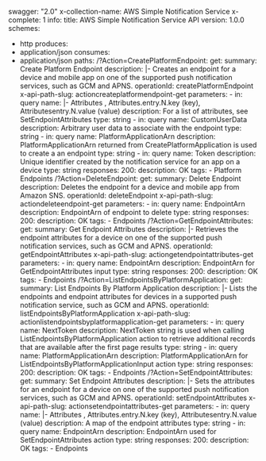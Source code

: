 swagger: "2.0"
x-collection-name: AWS Simple Notification Service
x-complete: 1
info:
  title: AWS Simple Notification Service API
  version: 1.0.0
schemes:
- http
produces:
- application/json
consumes:
- application/json
paths:
  /?Action=CreatePlatformEndpoint:
    get:
      summary: Create Platform Endpoint
      description: |-
        Creates an endpoint for a device and mobile app on one of the supported push notification
              services, such as GCM and APNS.
      operationId: createPlatformEndpoint
      x-api-path-slug: actioncreateplatformendpoint-get
      parameters:
      - in: query
        name: |-
          Attributes
                      , Attributes.entry.N.key (key), Attributesentry.N.value (value)
        description: For a list of attributes, see SetEndpointAttributes
        type: string
      - in: query
        name: CustomUserData
        description: Arbitrary user data to associate with the endpoint
        type: string
      - in: query
        name: PlatformApplicationArn
        description: PlatformApplicationArn returned from CreatePlatformApplication
          is used to create a an endpoint
        type: string
      - in: query
        name: Token
        description: Unique identifier created by the notification service for an
          app on a device
        type: string
      responses:
        200:
          description: OK
      tags:
      - Platform Endpoints
  /?Action=DeleteEndpoint:
    get:
      summary: Delete Endpoint
      description: Deletes the endpoint for a device and mobile app from Amazon SNS.
      operationId: deleteEndpoint
      x-api-path-slug: actiondeleteendpoint-get
      parameters:
      - in: query
        name: EndpointArn
        description: EndpointArn of endpoint to delete
        type: string
      responses:
        200:
          description: OK
      tags:
      - Endpoints
  /?Action=GetEndpointAttributes:
    get:
      summary: Get Endpoint Attributes
      description: |-
        Retrieves the endpoint attributes for a device on one of the supported push notification
              services, such as GCM and APNS.
      operationId: getEndpointAttributes
      x-api-path-slug: actiongetendpointattributes-get
      parameters:
      - in: query
        name: EndpointArn
        description: EndpointArn for GetEndpointAttributes input
        type: string
      responses:
        200:
          description: OK
      tags:
      - Endpoints
  /?Action=ListEndpointsByPlatformApplication:
    get:
      summary: List Endpoints By Platform Application
      description: |-
        Lists the endpoints and endpoint attributes for devices in a supported push notification
              service, such as GCM and APNS.
      operationId: listEndpointsByPlatformApplication
      x-api-path-slug: actionlistendpointsbyplatformapplication-get
      parameters:
      - in: query
        name: NextToken
        description: NextToken string is used when calling ListEndpointsByPlatformApplication
          action to retrieve additional records that are available after the first
          page results
        type: string
      - in: query
        name: PlatformApplicationArn
        description: PlatformApplicationArn for ListEndpointsByPlatformApplicationInput
          action
        type: string
      responses:
        200:
          description: OK
      tags:
      - Endpoints
  /?Action=SetEndpointAttributes:
    get:
      summary: Set Endpoint Attributes
      description: |-
        Sets the attributes for an endpoint for a device on one of the supported push notification
              services, such as GCM and APNS.
      operationId: setEndpointAttributes
      x-api-path-slug: actionsetendpointattributes-get
      parameters:
      - in: query
        name: |-
          Attributes
                      , Attributes.entry.N.key (key), Attributesentry.N.value (value)
        description: A map of the endpoint attributes
        type: string
      - in: query
        name: EndpointArn
        description: EndpointArn used for SetEndpointAttributes action
        type: string
      responses:
        200:
          description: OK
      tags:
      - Endpoints